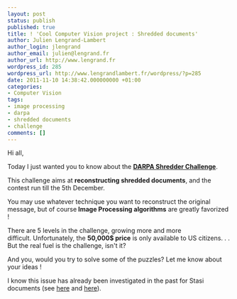 ```yaml
---
layout: post
status: publish
published: true
title: ! 'Cool Computer Vision project : Shredded documents'
author: Julien Lengrand-Lambert
author_login: jlengrand
author_email: julien@lengrand.fr
author_url: http://www.lengrand.fr
wordpress_id: 285
wordpress_url: http://www.lengrandlambert.fr/wordpress/?p=285
date: 2011-11-10 14:38:42.000000000 +01:00
categories:
- Computer Vision
tags:
- image processing
- darpa
- shredded documents
- challenge
comments: []
---
```

Hi all,

Today I just wanted you to know about the <strong><a href="http://www.shredderchallenge.com/">DARPA Shredder Challenge</a></strong>.

This challenge aims at <strong>reconstructing shredded documents</strong>, and the contest run till the 5th December.

You may use whatever technique you want to reconstruct the original message, but of course<strong> Image Processing algorithms</strong> are greatly favorized !

There are 5 levels in the challenge, growing more and more difficult. Unfortunately, the <strong>50,000$ price</strong> is only available to US citizens. . . But the real fuel is the challenge, isn't it?

And you, would you try to solve some of the puzzles? Let me know about your ideas !

I know this issue has already been investigated in the past for Stasi documents (see <a href="http://www.schneier.com/blog/archives/2008/01/unshredding_1.html">here</a> and <a href="http://www.iiconservation.org/news/?p=55">here</a>).
